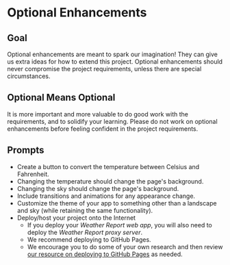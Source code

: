 # Optional Enhancements

## Goal

Optional enhancements are meant to spark our imagination! They can give us extra ideas for how to extend this project. Optional enhancements should never compromise the project requirements, unless there are special circumstances.

## Optional Means Optional

It is more important and more valuable to do good work with the requirements, and to solidify your learning. Please do not work on optional enhancements before feeling confident in the project requirements.

## Prompts

- Create a button to convert the temperature between Celsius and Fahrenheit.
- Changing the temperature should change the page's background.
- Changing the sky should change the page's background.
- Include transitions and animations for any appearance change.
- Customize the theme of your app to something other than a landscape and sky (while retaining the same functionality).
- Deploy/host your project onto the Internet
    - If you deploy your *Weather Report web app*, you will also need to deploy the *Weather Report proxy server*.
    - We recommend deploying to GitHub Pages.
    - We encourage you to do some of your own research and then review [our resource on deploying to GitHub Pages](./deploy.md) as needed.
